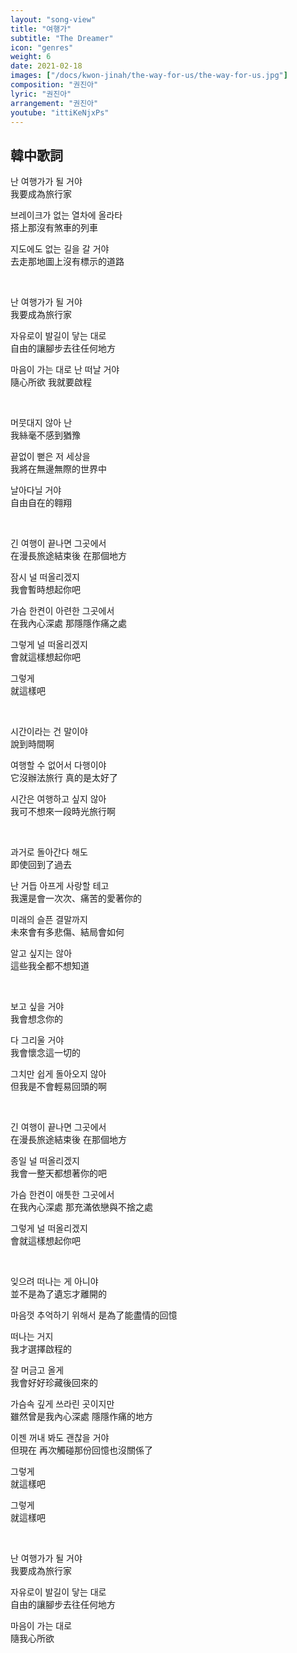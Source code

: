 ```yaml
---
layout: "song-view"
title: "여행가"
subtitle: "The Dreamer"
icon: "genres"
weight: 6
date: 2021-02-18
images: ["/docs/kwon-jinah/the-way-for-us/the-way-for-us.jpg"]
composition: "권진아"
lyric: "권진아"
arrangement: "권진아"
youtube: "ittiKeNjxPs"
---
```


## 韓中歌詞

난 여행가가 될 거야  
我要成為旅行家  

브레이크가 없는 열차에 올라타  
搭上那沒有煞車的列車  

지도에도 없는 길을 갈 거야  
去走那地圖上沒有標示的道路  

<br>

난 여행가가 될 거야  
我要成為旅行家  

자유로이 발길이 닿는 대로  
自由的讓腳步去往任何地方  

마음이 가는 대로 난 떠날 거야  
隨心所欲 我就要啟程  

<br>

머뭇대지 않아 난  
我絲毫不感到猶豫  

끝없이 뻗은 저 세상을  
我將在無邊無際的世界中  

날아다닐 거야  
自由自在的翱翔  

<br>

긴 여행이 끝나면 그곳에서  
在漫長旅途結束後 在那個地方  

잠시 널 떠올리겠지  
我會暫時想起你吧  

가슴 한켠이 아련한 그곳에서  
在我內心深處 那隱隱作痛之處  

그렇게 널 떠올리겠지  
會就這樣想起你吧  

그렇게  
就這樣吧  

<br>

시간이라는 건 말이야  
說到時間啊  

여행할 수 없어서 다행이야  
它沒辦法旅行 真的是太好了  

시간은 여행하고 싶지 않아  
我可不想來一段時光旅行啊  

<br>

과거로 돌아간다 해도  
即使回到了過去  

난 거듭 아프게 사랑할 테고  
我還是會一次次、痛苦的愛著你的  

미래의 슬픈 결말까지  
未來會有多悲傷、結局會如何  

알고 싶지는 않아  
這些我全都不想知道  

<br>

보고 싶을 거야  
我會想念你的  

다 그리울 거야  
我會懷念這一切的  

그치만 쉽게 돌아오지 않아  
但我是不會輕易回頭的啊  

<br>

긴 여행이 끝나면 그곳에서  
在漫長旅途結束後 在那個地方  

종일 널 떠올리겠지  
我會一整天都想著你的吧  

가슴 한켠이 애틋한 그곳에서  
在我內心深處 那充滿依戀與不捨之處  

그렇게 널 떠올리겠지  
會就這樣想起你吧  

<br>

잊으려 떠나는 게 아니야  
並不是為了遺忘才離開的  

마음껏 추억하기 위해서 
是為了能盡情的回憶  

떠나는 거지  
我才選擇啟程的  

잘 머금고 올게  
我會好好珍藏後回來的  

가슴속 깊게 쓰라린 곳이지만  
雖然曾是我內心深處 隱隱作痛的地方  

이젠 꺼내 봐도 괜찮을 거야  
但現在 再次觸碰那份回憶也沒關係了  

그렇게  
就這樣吧  

그렇게  
就這樣吧  

<br>

난 여행가가 될 거야  
我要成為旅行家  

자유로이 발길이 닿는 대로  
自由的讓腳步去往任何地方  

마음이 가는 대로  
隨我心所欲  
